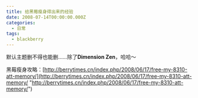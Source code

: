 ```yaml
---
title: 给黑莓瘦身得出来的经验
date: 2008-07-14T00:00:00.000Z
categories:
  - 日常
tags:
  - blackberry
---
```


默认主题删不得也能删……除了**Dimension Zen**，哈哈～

黑莓瘦身攻略：[http://berrytimes.cn/index.php/2008/06/17/free-my-8310-att-memory/](http://berrytimes.cn/index.php/2008/06/17/free-my-8310-att-memory/ "http://berrytimes.cn/index.php/2008/06/17/free-my-8310-att-memory/")

